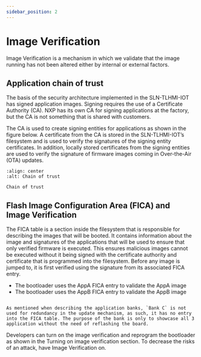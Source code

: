 ```yaml
---
sidebar_position: 2
---
```


# Image Verification

Image Verification is a mechanism in which we validate that the image running has not been altered either by internal or external factors.

## Application chain of trust
The basis of the security architecture implemented in the SLN-TLHMI-IOT has signed application images. Signing requires the use
of a Certificate Authority (CA). NXP has its own CA for signing applications at the factory, but the CA is not something that is shared
with customers.

The CA is used to create signing entities for applications as shown in the figure below. A certificate from the CA is
stored in the SLN-TLHMI-IOT’s filesystem and is used to verify the signatures of the signing entity certificates. In addition, locally
stored certificates from the signing entities are used to verify the signature of firmware images coming in Over-the-Air (OTA) updates.

```{figure} ../../img/bootloader/App_ChainOfTrust.png
:align: center
:alt: Chain of trust

Chain of trust
```

## Flash Image Configuration Area (FICA) and Image Verification

The FICA table is a section inside the filesystem that is responsible for describing the images that will be booted. It contains
information about the image and signatures of the applications that will be used to ensure that only verified firmware is executed.
This ensures malicious images cannot be executed without it being signed with the certificate authority and certificate that
is programmed into the filesystem. Before any image is jumped to, it is first verified using the signature from its associated
FICA entry.

* The bootloader uses the AppA FICA entry to validate the AppA image
* The bootloader uses the AppB FICA entry to validate the AppB image

```{note}

As mentioned when describing the application banks, `Bank C` is not used for redundancy in the update mechanism, as such, it has no entry into the FICA table. The purpose of the bank is only to showcase all 3 application without the need of reflashing the board.
```

Developers can turn on the image verification and reprogram the bootloader as shown in the Turning on image verification section. To decrease the risks of an attack, have Image Verification on.
